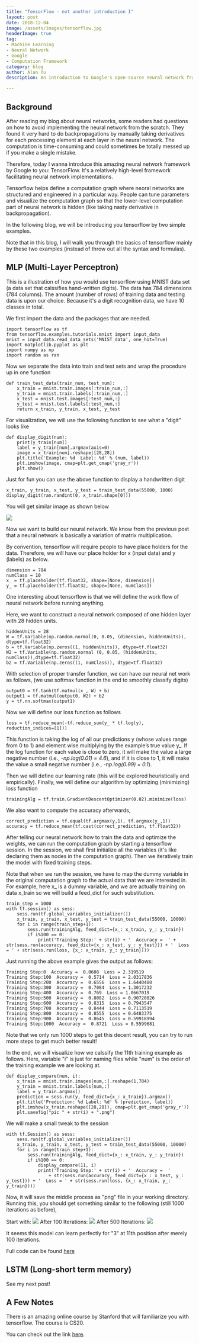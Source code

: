 ```yaml
---
title: "TensorFlow - not another introduction I"
layout: post
date: 2018-12-04
image: /assets/images/tensorflow.jpg
headerImage: true
tag:
- Machine Learning
- Neural Network
- Google
- Computation Framework
category: blog
author: Alan Yu
description: An introduction to Google's open-source neural network framework tensorflow

---
```


## Background 

After reading my blog about neural networks, some readers had questions on how to avoid implementing the neural network from the scratch. They found it very hard to do backpropagations by manually taking derivatives for each processing element at each layer in the neural network. The computation is time-consuming and could sometimes be totally messed up if you make a single mistake.

Therefore, today I wanna introduce this amazing neural network framework by Google to you: TensorFlow. It's a relatively high-level framework facilitating neural network implementations. 

Tensorflow helps define a computation graph where neoral networks are structured and engineered in a particular way. People can tune parameters and visualize the computation graph so that the lower-level computation part of neural network is hidden (like taking nasty derivative in backpropagation).

In the following blog, we will be introducing you tensorflow by two simple examples. 

Note that in this blog, I will walk you through the basics of tensorflow mainly by 
these two examples (instead of throw out all the syntax and formulas).

## MLP (Multi-Layer Perceptron)

This is a illustration of how you would use tensorflow using MNIST data set (a data set that calssifies hand-written digits). The data has 784 dimensions (784 columns). The amount (number of rows) of training data and testing data is upon our choice. Because it's a digit recognition data, we have 10 classes in total. 


We first import the data and the packages that are needed.

```
import tensorflow as tf
from tensorflow.examples.tutorials.mnist import input_data
mnist = input_data.read_data_sets('MNIST_data', one_hot=True)
import matplotlib.pyplot as plt
import numpy as np
import random as ran
```

Now we separate the data into train and test sets and wrap the procedure up in one function

```
def train_test_data(train_num, test_num):
	x_train = mnist.train.images[:train_num,:]
	y_train = mnist.train.labels[:train_num,:]
	x_test = mnist.test.images[:test_num,:]
	y_test = mnist.test.labels[:test_num,:]
	return x_train, y_train, x_test, y_test
```

For visualization, we will use the following function to see what a "digit" looks like

```
def display_digit(num):
    print(y_train[num])
    label = y_train[num].argmax(axis=0)
    image = x_train[num].reshape([28,28])
    plt.title('Example: %d  Label: %d' % (num, label))
    plt.imshow(image, cmap=plt.get_cmap('gray_r'))
    plt.show()

```

Just for fun you can use the above function to display a handwritten digit

```
x_train, y_train, x_test, y_test = train_test_data(55000, 1000)
display_digit(ran.randint(0, x_train.shape[0])) 
```
You will get similar image as shown below


<img src="https://github.com/AlanFermat/AlanFermat.github.io/blob/master/assets/images/digit.png?raw=true">


Now we want to build our neural network. We know from the previous post that a neural network is basically a variation of matrix multiplication. 

By convention, tensorflow will require people to have place holders for the data. Therefore, we will have our place holder for x (input data) and y (labels) as below.

```
dimension = 784
numClass = 10
x_ = tf.placeholder(tf.float32, shape=[None, dimension])
y_ = tf.placeholder(tf.float32, shape=[None, numClass])
```

One interesting about tensorflow is that we will define the work flow of neural network before running anything. 

Here, we want to construct a neural network composed of one hidden layer with 28 hidden units. 

```
hiddenUnits = 28
W = tf.Variable(np.random.normal(0, 0.05, (dimension, hiddenUnits)), dtype=tf.float32)
b = tf.Variable(np.zeros((1, hiddenUnits)), dtype=tf.float32)
W2 = tf.Variable(np.random.normal (0, 0.05, (hiddenUnits, numClass)),dtype=tf.float32)
b2 = tf.Variable(np.zeros((1, numClass)), dtype=tf.float32)
```

With selection of proper transfer function, we can have our neural net work as follows, (we use softmax function in the end to smoothly classify digits)

```
output0 = tf.tanh(tf.matmul(x_, W) + b) 
output1 = tf.matmul(output0, W2) + b2
y = tf.nn.softmax(output1)
```

Now we will define our loss function as follows 

```
loss = tf.reduce_mean(-tf.reduce_sum(y_ * tf.log(y), reduction_indices=[1]))
```

This function is taking the log of all our predictions y (whose values range from 0 to 1) and element wise multiplying by the example’s true value y_. If the log function for each value is close to zero, it will make the value a large negative number (i.e., _-np.log(0.01) = 4.6_), and if it is close to 1, it will make the value a small negative number (i.e., _-np.log(0.99) = 0.1_).


Then we will define our learning rate (this will be explored heuristically and empirically).
Finally, we will define our algorithm by optimizing (minimizing) loss function 

```
trainingAlg = tf.train.GradientDescentOptimizer(0.02).minimize(loss)
```

We also want to compute the accuracy afterwards,

```
correct_prediction = tf.equal(tf.argmax(y,1), tf.argmax(y_,1))
accuracy = tf.reduce_mean(tf.cast(correct_prediction, tf.float32))
```


After telling our neural network how to train the data and optimize the weights, we can run the computation graph by starting a tensorflow session. In the session, we shall first initialize all the variables (it's like declaring them as nodes in the computation graph). Then we iteratively train the model with fixed training steps.

Note that when we run the session, we have to map the dummy variable in the original computation graph to the actual data that we are interested in. For example, here x_ is a dummy variable, and we are actually training on data x_train so we will build a feed_dict for such substitution.

```
train_step = 1000
with tf.session() as sess:
	sess.run(tf.global_variables_initializer())
	x_train, y_train, x_test, y_test = train_test_data(55000, 10000)
	for i in range(train_step+1):
    	sess.run(trainingAlg, feed_dict={x_: x_train, y_: y_train})
    	if i%100 == 0:
        	print('Training Step:' + str(i) + '  Accuracy =  ' + str(sess.run(accuracy, feed_dict={x_: x_test, y_: y_test})) + '  Loss = ' + str(sess.run(loss, {x_: x_train, y_: y_train})))
```

Just running the above example gives the output as follows:

```
Training Step:0  Accuracy =  0.0608  Loss = 2.319519
Training Step:100  Accuracy =  0.5714  Loss = 2.0317836
Training Step:200  Accuracy =  0.6556  Loss = 1.6440488
Training Step:300  Accuracy =  0.7084  Loss = 1.3017232
Training Step:400  Accuracy =  0.769  Loss = 1.0667019
Training Step:500  Accuracy =  0.8082  Loss = 0.90720826
Training Step:600  Accuracy =  0.8315  Loss = 0.7943547
Training Step:700  Accuracy =  0.8444  Loss = 0.7113519
Training Step:800  Accuracy =  0.8555  Loss = 0.6483375
Training Step:900  Accuracy =  0.8645  Loss = 0.59918994
Training Step:1000  Accuracy =  0.8721  Loss = 0.5599681
```

Note that we only run 1000 steps to get this decent result, you can try to run more steps to get much better result!

In the end, we will visualize how we calssify the 11th training example as follows. Here, variable "i" is just for naming files while "num" is the order of the training example we are looking at.

```
def display_compare(num, i):
    x_train = mnist.train.images[num,:].reshape(1,784)
    y_train = mnist.train.labels[num,:]
    label = y_train.argmax()
    prediction = sess.run(y, feed_dict={x_: x_train}).argmax()
    plt.title('Prediction: %d Label: %d' % (prediction, label))
    plt.imshow(x_train.reshape([28,28]), cmap=plt.get_cmap('gray_r'))
    plt.savefig("pic " + str(i) + ".png")
```

We will make a small tweak to the session

```
with tf.Session() as sess:
    sess.run(tf.global_variables_initializer())
    x_train, y_train, x_test, y_test = train_test_data(55000, 10000)
    for i in range(train_step+1):
        sess.run(trainingAlg, feed_dict={x_: x_train, y_: y_train})
        if i%100 == 0:
            display_compare(11, i)
            print('Training Step:' + str(i) + '  Accuracy =  ' 
                + str(sess.run(accuracy, feed_dict={x_: x_test, y_: y_test})) + '  Loss = ' + str(sess.run(loss, {x_: x_train, y_: y_train})))

```

Now, it will save the middle process as "png" file in your working directory. Running this, you should get something similar to the following (still 1000 iterations as before),

<div>
    Start with:
    <img src="https://github.com/AlanFermat/AlanFermat.github.io/blob/master/assets/images/pic0.png?raw=true">
    After 100 Iterations:
    <img src="https://github.com/AlanFermat/AlanFermat.github.io/blob/master/assets/images/pic100.png?raw=true">
    After 500 Iterations:
    <img src="https://github.com/AlanFermat/AlanFermat.github.io/blob/master/assets/images/pic500.png?raw=true">
</div>

It seems this model can learn perfectly for "3" at 11th position after merely 100 iterations. 



Full code can be found <a href="https://github.com/AlanFermat/Blogs/blob/master/TensorFlow/MLP.py">here</a>

## LSTM (Long-short term memory)

See my next post!



## A Few Notes

There is an amazing online course by Stanford that will familiarize you with tensorflow. The course is CS20.

You can check out the link <a href="https://web.stanford.edu/class/cs20si/syllabus.html">here</a>. 









